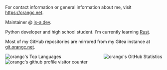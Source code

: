 For contact information or general information about me, visit https://orangc.net.

Maintainer @ [is-a.dev](https://is-a.dev).

Python developer and high school student. I'm currently learning [Rust](https://rust-lang.org).

Most of my GitHub repositories are mirrored from my Gitea instance at [git.orangc.net](https://git.orangc.net).

<div style="display: flex; justify-content: space-between;">
    <img src="https://github-readme-stats.vercel.app/api/top-langs/?username=orangci&layout=compact&custom_title=GitHub+Statistics&title_color=fab387&text_color=cdd6f4&bg_color=1e1e2e&border_radius=24&hide_border=true&hide=typescript" alt="orangc's Top Languages">
    <img src="https://github-readme-stats.vercel.app/api?username=orangci&show_icons=true&hide_border=true&count_private=true&show=reviews,prs_merged_percentage&hide=prs,issues&border_radius=24&text_color=cdd6f4&title_color=fab387&icon_color=fab387&bg_color=1e1e2e&include_all_commits=true&rank_icon=percentile&hide_title=true" alt="orangc's GitHub Statistics">
</div>

<img src="https://count.getloli.com/@orangc-github-profile?name=orangc-github-profile&theme=booru-touhoulat&padding=7&offset=0&align=top&scale=1&pixelated=1&darkmode=auto" alt="orangc's github profile visitor counter" />
